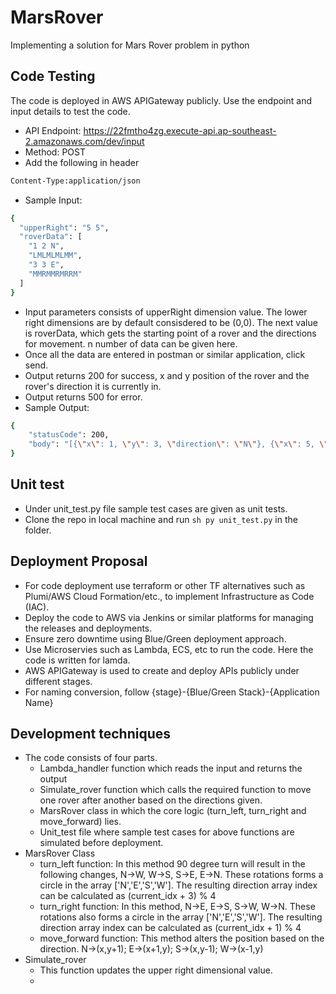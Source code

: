 # MarsRover
Implementing a solution for Mars Rover problem in python

## Code Testing
The code is deployed in AWS APIGateway publicly. Use the endpoint and input details to test the code.
   * API Endpoint: https://22fmtho4zg.execute-api.ap-southeast-2.amazonaws.com/dev/input
   * Method: POST
   * Add the following in header
```sh
Content-Type:application/json
```

   * Sample Input:
```sh
{
  "upperRight": "5 5",
  "roverData": [
    "1 2 N",
    "LMLMLMLMM",
    "3 3 E",
    "MMRMMRMRRM"
  ]
}
```

   * Input parameters consists of upperRight dimension value. The lower right dimensions are by default consisdered to be (0,0). The next value is roverData, which gets the starting point of a rover and the directions for movement. n number of data can be given here.
   * Once all the data are entered in postman or similar application, click send.
   * Output returns 200 for success, x and y position of the rover and the rover's direction it is currently in.
   * Output returns 500 for error.
   * Sample Output:
```sh
{
    "statusCode": 200,
    "body": "[{\"x\": 1, \"y\": 3, \"direction\": \"N\"}, {\"x\": 5, \"y\": 1, \"direction\": \"E\"}]"
}
```

## Unit test 

  * Under unit_test.py file sample test cases are given as unit tests.
  * Clone the repo in local machine and run ```sh py unit_test.py``` in the folder.
    
## Deployment Proposal

  * For code deployment use terraform or other TF alternatives such as Plumi/AWS Cloud Formation/etc., to implement Infrastructure as Code (IAC).
  * Deploy the code to AWS via Jenkins or similar platforms for managing the releases and deployments.
  * Ensure zero downtime using Blue/Green deployment approach. 
  * Use Microservies such as Lambda, ECS, etc to run the code. Here the code is written for lamda.
  * AWS APIGateway is used to create and deploy APIs publicly under different stages.
  * For naming conversion, follow {stage}-{Blue/Green Stack}-{Application Name}

## Development techniques

  * The code consists of four parts.
      * Lambda_handler function which reads the input and returns the output
      * Simulate_rover function which calls the required function to move one rover after another based on the directions given.
      * MarsRover class in which the core logic (turn_left, turn_right and move_forward) lies.
      * Unit_test file where sample test cases for above functions are simulated before deployment.
  * MarsRover Class
      * turn_left function: In this method 90 degree turn will result in the following changes, N->W, W->S, S->E, E->N. These rotations forms a circle in the array ['N','E','S','W']. The resulting direction array index can be calculated as (current_idx + 3) % 4 
      * turn_right function: In this method, N->E, E->S, S->W, W->N. These rotations also forms a circle in the array ['N','E','S','W']. The resulting direction array index can be calculated as (current_idx + 1) % 4
      * move_forward function: This method alters the position based on the direction. N->(x,y+1); E->(x+1,y); S->(x,y-1); W->(x-1,y)
  * Simulate_rover
      * This function updates the upper right dimensional value.
      * 
